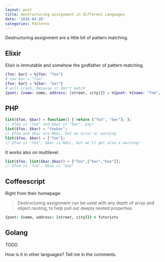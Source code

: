 ```yaml
---
layout: post
title: Destructuring assignment in different Languages
date: '2016-04-20'
categories: Patterns
---
```


Destructuring assignment are a little bit of pattern matching.

## Elixir

Elixir is immutable and somehow the godfather of pattern matching.

```elixir
{foo: bar} = %{foo: "foo"}
# now bar = "foo"
{foo: bar} = %{bar: "bar"}
# will crash, because it don't match
{poet: {name: name, address: [street, city]}} = %{poet: %{name: "Tom", address: ["Somewhere St.", "Nowhere"]}}
```

## PHP

```php
list($foo, $bar) = function() { return ["foo", "bar"]; };
// $foo is "foo" and $bar is "bar", yay!
list($foo, $bar) = "foobar";
// $foo and $bar are NULL, but no error or warning
list($foo, $bar) = ["foo"];
// $foo is "foo", $bar is NULL, but we'll get also a warning!
```

It works also on multilevel.

```php
list($foo, list($bar,$baz)) = ["foo",["bar","baz"]];
// $foo is "foo", $baz is "baz"
```

## Coffeescript

Right from their homepage:

> Destructuring assignment can be used with any depth of array and object nesting, to help pull out deeply nested properties.

```coffeescript
{poet: {name, address: [street, city]}} = futurists
```

## Golang

TODO


How is it in other languages? Tell me in the comments.
